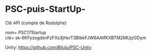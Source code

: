 # PSC-puis-StartUp-


Clé API (compte de Rodolphe) 

nom= PSC17Startup   
clé= 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 <br>

Unity: https://github.com/Bilulu/PSC-Unity
